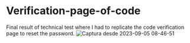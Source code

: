 # Verification-page-of-code
Final result of technical test where I had to replicate the code verification page to reset the password.
![Captura desde 2023-09-05 08-46-51](https://github.com/Rogarrid/Verification-page-of-code/assets/111855553/d6701440-2e51-4dff-99cf-eafbe2d768bb)
